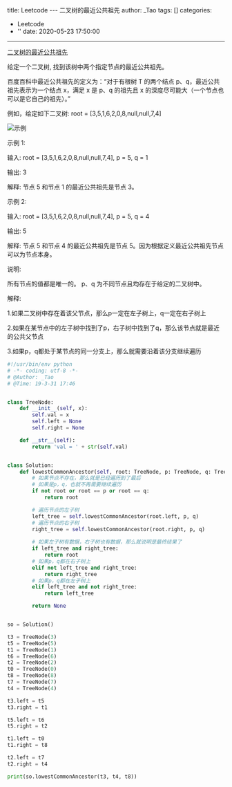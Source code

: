 title: Leetcode --- 二叉树的最近公共祖先
author: _Tao
tags: []
categories:
  - Leetcode
  - ''
date: 2020-05-23 17:50:00
---

[二叉树的最近公共祖先](https://leetcode-cn.com/problems/lowest-common-ancestor-of-a-binary-tree/)

给定一个二叉树, 找到该树中两个指定节点的最近公共祖先。

百度百科中最近公共祖先的定义为：“对于有根树 T 的两个结点 p、q，最近公共祖先表示为一个结点 x，满足 x 是 p、q 的祖先且 x 的深度尽可能大（一个节点也可以是它自己的祖先）。”

例如，给定如下二叉树:  root = [3,5,1,6,2,0,8,null,null,7,4]


![示例](https://qxinhai.oss-cn-shenzhen.aliyuncs.com/pic/32.png)


示例 1:

输入: root = [3,5,1,6,2,0,8,null,null,7,4], p = 5, q = 1

输出: 3

解释: 节点 5 和节点 1 的最近公共祖先是节点 3。<br/>

示例 2:

输入: root = [3,5,1,6,2,0,8,null,null,7,4], p = 5, q = 4

输出: 5

解释: 节点 5 和节点 4 的最近公共祖先是节点 5。因为根据定义最近公共祖先节点可以为节点本身。

说明:

所有节点的值都是唯一的。
p、q 为不同节点且均存在于给定的二叉树中。

<!-- more -->


解释:

1.如果二叉树中存在着该父节点，那么p一定在左子树上，q一定在右子树上

2.如果在某节点中的左子树中找到了p，右子树中找到了q，那么该节点就是最近的公共父节点

3.如果p，q都处于某节点的同一分支上，那么就需要沿着该分支继续遍历

```python
#!/usr/bin/env python
# -*- coding: utf-8 -*-
# @Author: _Tao
# @Time: 19-3-31 17:46


class TreeNode:
	def __init__(self, x):
		self.val = x
		self.left = None
		self.right = None

	def __str__(self):
		return 'val = ' + str(self.val)


class Solution:
	def lowestCommonAncestor(self, root: TreeNode, p: TreeNode, q: TreeNode) -> TreeNode:
		# 如果节点不存在，那么就是已经遍历到了最后
		# 如果是p，q，也就不再需要继续遍历
		if not root or root == p or root == q:
			return root

		# 遍历节点的左子树
		left_tree = self.lowestCommonAncestor(root.left, p, q)
		# 遍历节点的右子树
		right_tree = self.lowestCommonAncestor(root.right, p, q)
		
		# 如果左子树有数据，右子树也有数据，那么就说明是最终结果了
		if left_tree and right_tree:
			return root
		# 如果p，q都在右子树上
		elif not left_tree and right_tree:
			return right_tree
		# 如果p，q都在左子树上
		elif left_tree and not right_tree:
			return left_tree

		return None


so = Solution()

t3 = TreeNode(3)
t5 = TreeNode(5)
t1 = TreeNode(1)
t6 = TreeNode(6)
t2 = TreeNode(2)
t0 = TreeNode(0)
t8 = TreeNode(8)
t7 = TreeNode(7)
t4 = TreeNode(4)

t3.left = t5
t3.right = t1

t5.left = t6
t5.right = t2

t1.left = t0
t1.right = t8

t2.left = t7
t2.right = t4

print(so.lowestCommonAncestor(t3, t4, t8))

```